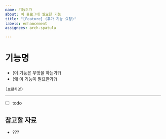 ```yaml
---
name: 기능추가
about: 이 블로그에 필요한 기능
title: "[Feature] (추가 기능 요청)"
labels: enhancement
assignees: arch-spatula

---
```


# 기능명

- (이 기능은 무엇을 하는가?)
- (왜 이 기능이 필요한가?)

```
(브랜치명)
```

---

- [ ] todo

## 참고할 자료

- ???
